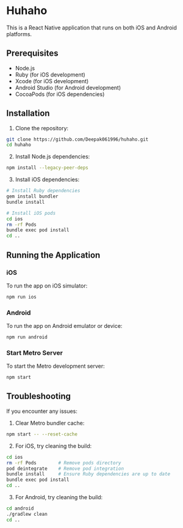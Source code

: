 # Huhaho

This is a React Native application that runs on both iOS and Android platforms.

## Prerequisites

- Node.js
- Ruby (for iOS development)
- Xcode (for iOS development)
- Android Studio (for Android development)
- CocoaPods (for iOS dependencies)

## Installation

1. Clone the repository:
```bash
git clone https://github.com/Deepak061996/huhaho.git
cd huhaho
```

2. Install Node.js dependencies:
```bash
npm install --legacy-peer-deps
```

3. Install iOS dependencies:
```bash
# Install Ruby dependencies
gem install bundler
bundle install

# Install iOS pods
cd ios
rm -rf Pods
bundle exec pod install
cd ..
```

## Running the Application

### iOS

To run the app on iOS simulator:
```bash
npm run ios
```

### Android

To run the app on Android emulator or device:
```bash
npm run android
```

### Start Metro Server

To start the Metro development server:
```bash
npm start
```

## Troubleshooting

If you encounter any issues:

1. Clear Metro bundler cache:
```bash
npm start -- --reset-cache
```

2. For iOS, try cleaning the build:
```bash
cd ios
rm -rf Pods        # Remove pods directory
pod deintegrate    # Remove pod integration
bundle install     # Ensure Ruby dependencies are up to date
bundle exec pod install
cd ..
```

3. For Android, try cleaning the build:
```bash
cd android
./gradlew clean
cd ..
